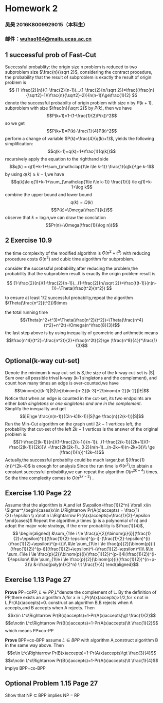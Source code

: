 # Homework 2
### 吴昊 2016K8009929015（本科生）
### 邮件：wuhao164@mails.ucas.ac.cn
## 1 successful prob of Fast-Cut 
Successful probablity:
the origin size n problem is reduced to two subproblem size $\frac{n}{\sqrt 2}$, considering the contract procedure, the probability that the result of subproblem is exactly the result of origin problem is
$$
(1-\frac{2}{n})(1-\frac{2}{n-1})...(1-\frac{2}{n/\sqrt 2})=\frac{(\frac{n}{\sqrt2}-1)(\frac{n}{\sqrt2}-2)}{n(n-1)}\ge\frac{1}{2}
$$
denote the successful probabilty of origin problem with size n by $P(k+1)$, subproblem with size $\frac{n}{\sqrt 2}$ by $P(k)$, then we have
$$P(k+1)=1-(1-\frac{1}{2}P(k))^2$$
so we get
$$P(k+1)=P(k)-\frac{1}{4}P(k)^2$$
perform a change of variable  $P(k)=\frac{4}{q(k)+1}$, yields the following simplification:
$$q(k+1)=q(k)+1+\frac{1}{q(k)}$$
recursively apply the equation to the righthand side
$$q(k) = q(1)+k-1+\sum_{\mathclap{1\le i\le k-1}} \frac{1}{q(k)}\ge k-1$$
by using $q(k)\ge k-1$,we have
$$q(k)\le q(1)+k-1+\sum_{\mathclap{1\le i\le k-1}} \frac{1}{i} \le q(1)+k-1+\log k$$
combine the upper bound and lower bound
$$q(k)=\Omega(k)$$
$$P(k)=\Omega(\frac{1}{k})$$
observe that $k=\log n$,we can draw the conclution
$$Pr(n)=\Omega(\frac{1}{\log n})$$

## 2 Exercise 10.9
the time complexity of the modified algorithm is $\Theta(n^2+t^3)$ with reducing procedure costs $\Theta(n^2)$ and cubic time algorithm for subproblem.

consider the successful probability,after reducing the problem,the probability that the subproblem result is exactly the origin problem result is

$$
(1-\frac{2}{n})(1-\frac{2}{n-1})...(1-\frac{2}{n/\sqrt 2})=\frac{t(t-1)}{n(n-1)}=\Theta(\frac{t^2}{n^2})
$$

to ensure at least 1/2 successful probabilty,repeat the algorithm $\Theta(\frac{n^2}{t^2})$times

the total running time
$$\Theta(n^2+t^3)*\Theta(\frac{n^2}{t^2})=\Theta(\frac{n^4}{t^2}+n^2t)=\Omega(n^\frac{8}{3})$$
the last step above is by using inequality of geometric and arithmetic means
$$\frac{n^4}{t^2}+\frac{n^2t}{2}+\frac{n^2t}{2}\ge (\frac{n^8}{4})^\frac{1}{3}$$

## Optional(k-way cut-set)
Denote the minimum k-way cut-set is S,the size of the k-way cut-set is |S|. Sum over all possible trival k-way (k-1 singletons and the complement), and count how many times an edge is over-counted,we have
$$\binom{n}{k-1}|S|\le[\binom{n-2}{k-3}+2\binom{n-2}{k-2}]|E|$$
Notice that when an edge is counted in the cut-set, its two endpoints are either *both singletons* or *one singletons and one in the complement*.
Simplify the inequality and get 
$$|E|\ge \frac{n(n-1)}{(2n-k)(k-1)}|S|\ge \frac{n}{2(k-1)}|S|$$
Run the Min-Cut algorithm on the graph until $2k-1$ vertices left, the probability that cut-set of the left $2k-1$ vertices is the answer of the original problem is
$$(1-\frac{2(k-1)}{n})(1-\frac{2(k-1)}{n-1})...(1-\frac{2(k-1)}{2k+1})(1-\frac{2(k-1)}{2k})\\
=\frac{2k(2k-1)...3·2}{n(n-1)...(n-2k+4)(n-2k+3)}\\
\ge (\frac{1}{n})^{2k-4}$$ 
Actually,the successful probabilty could be much larger,but $(\frac{1}{n})^{2k-4}$ is enough for analysis
Since the run time is $\Theta(n^2)$,to abtain a constant successful probabilty,we can repeat the algorithm $O(n^{2k-4})$ times. So the time complexity comes to $O(n^{2k-2})$ .


## Exercise 1.10 Page 22
Assume that the algorithm is A,and let $\epsilon=\frac{1}{2^n} \forall x\in \Sigma^*,\begin{cases}x\in L\Rightarrow Pr(A(x)accepts) = \frac{1}{2}+\epsilon \\ x\notin L\Rightarrow Pr(A(x)accepts)=\frac{1}{2}-\epsilon
\end{cases}$
Repeat the algorithm $p$ times (p is a polynomial of n) and adopt the major vote strategy, if the error probability is $\frac{1}{4}$, 
$$
\begin{aligned}
&\sum_{1\le i \le \frac{p}{2}}\binom{p}{i}[(\frac{1}{2}+\epsilon)^{i}(\frac{1}{2}-\epsilon)^{p-i}-(\frac{1}{2}-\epsilon)^{i}(\frac{1}{2}+\epsilon)^{p-i}]\\
&\le \sum_{1\le i \le \frac{p}{2}}\binom{p}{i}(\frac{1}{2})^{p-i}[(\frac{1}{2}+\epsilon)^i-(\frac{1}{2}-\epsilon)^i]\\
&\le \sum_{1\le i \le \frac{p}{2}}\binom{p}{i}(\frac{1}{2})^{p-i}4i(\frac{1}{2})^{i-1}\epsilon\\
&\le \sum_{1\le i \le \frac{p}{2}}\binom{p}{i}(\frac{1}{2})^{n+p-3}\\
&=\frac{poly(n)}{2^n} \lt \frac{1}{4}
\end{aligned}$$


## Exercise 1.13 Page 27
**Prove** PP=coPP,
$L\in PP$,$L^c$denote the complement of L. By the definition of PP,there exists an algorithm A,for x in L,Pr(A(x)accepts)>1/2,for x not in L,Pr(A(x)accepts)=0.
construct an algorithm B,B rejects when A accepts,and B accepts when A rejects.
Then $$x\in L^c\Rightarrow Pr(B(x)accepts)=1-Pr(A(x)accepts)\gt \frac{1}{2}$$$$x\notin L^c\Rightarrow Pr(B(x)accepts)=1-Pr(A(x)accepts)\lt \frac{1}{2}$$
which means PP=co-PP

**Prove** BPP=co-BPP
assume $L\in BPP$ with algorithm A,construct algorithm B in the same way above.
Then $$x\in L^c\Rightarrow Pr(B(x)accepts)=1-Pr(A(x)accepts)\gt \frac{3}{4}$$$$x\notin L^c\Rightarrow Pr(B(x)accepts)=1-Pr(A(x)accepts)\lt \frac{1}{4}$$
implys BPP=co-BPP

## Optional Problem 1.15 Page 27
Show that NP $\subseteq$ BPP implies NP = RP